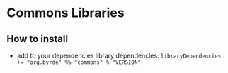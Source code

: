 # Commons Libraries

## How to install

* add to your dependencies library dependencies:
```libraryDependencies += "org.byrde" %% "commons" % "VERSION"```